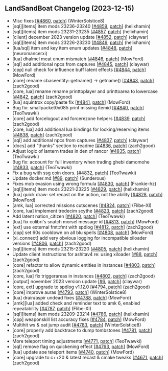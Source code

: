 ## LandSandBoat Changelog (2023-12-15)
- Misc fixes [[#4860](https://github.com/LandSandBoat/server/pull/4860), [patch](https://github.com/LandSandBoat/server/pull/4860.patch)] (WinterSolstice8)
- [sql][items] item mods 23236-23240 [[#4859](https://github.com/LandSandBoat/server/pull/4859), [patch](https://github.com/LandSandBoat/server/pull/4859.patch)] (helixhamin)
- [sql][items] item mods 23231-23235 [[#4857](https://github.com/LandSandBoat/server/pull/4857), [patch](https://github.com/LandSandBoat/server/pull/4857.patch)] (helixhamin)
- [client] december 2023 version update [[#4852](https://github.com/LandSandBoat/server/pull/4852), [patch](https://github.com/LandSandBoat/server/pull/4852.patch)] (claywar)
- [sql][items] item mods 23226-23230 [[#4849](https://github.com/LandSandBoat/server/pull/4849), [patch](https://github.com/LandSandBoat/server/pull/4849.patch)] (helixhamin)
- [lua/sql] item and key item enum updates [[#4848](https://github.com/LandSandBoat/server/pull/4848), [patch](https://github.com/LandSandBoat/server/pull/4848.patch)] (neuromancerxi)
- [lua] dhalmel meat enum mismatch [[#4846](https://github.com/LandSandBoat/server/pull/4846), [patch](https://github.com/LandSandBoat/server/pull/4846.patch)] (MowFord)
- [sql] add additional npcs from captures [[#4845](https://github.com/LandSandBoat/server/pull/4845), [patch](https://github.com/LandSandBoat/server/pull/4845.patch)] (claywar)
- [cpp] null check for influence buff latent effects [[#4844](https://github.com/LandSandBoat/server/pull/4844), [patch](https://github.com/LandSandBoat/server/pull/4844.patch)] (MowFord)
- [core] rename cbaseentity::getname() -> getname() [[#4843](https://github.com/LandSandBoat/server/pull/4843), [patch](https://github.com/LandSandBoat/server/pull/4843.patch)] (zach2good)
- [core, lua] rename rename printtoplayer and printtoarea to lowercase [[#4842](https://github.com/LandSandBoat/server/pull/4842), [patch](https://github.com/LandSandBoat/server/pull/4842.patch)] (zach2good)
- [lua] squintrox copy/paste fix [[#4841](https://github.com/LandSandBoat/server/pull/4841), [patch](https://github.com/LandSandBoat/server/pull/4841.patch)] (MowFord)
- Bug fix: smallpacket0x085 print missing itemid [[#4840](https://github.com/LandSandBoat/server/pull/4840), [patch](https://github.com/LandSandBoat/server/pull/4840.patch)] (TeoTwawki)
- [core] add forcelogout and forcerezone helpers [[#4839](https://github.com/LandSandBoat/server/pull/4839), [patch](https://github.com/LandSandBoat/server/pull/4839.patch)] (zach2good)
- [core, lua] add additional lua bindings for locking/reserving items [[#4838](https://github.com/LandSandBoat/server/pull/4838), [patch](https://github.com/LandSandBoat/server/pull/4838.patch)] (zach2good)
- [sql] add additional npcs from captures [[#4837](https://github.com/LandSandBoat/server/pull/4837), [patch](https://github.com/LandSandBoat/server/pull/4837.patch)] (claywar)
- [docs] add "thanks" section to readme [[#4836](https://github.com/LandSandBoat/server/pull/4836), [patch](https://github.com/LandSandBoat/server/pull/4836.patch)] (zach2good)
- Adjust logic of lantern trades in den of rancor [[#4835](https://github.com/LandSandBoat/server/pull/4835), [patch](https://github.com/LandSandBoat/server/pull/4835.patch)] (TeoTwawki)
- Bug fix: account for full inventory when trading ghebi damomohe [[#4833](https://github.com/LandSandBoat/server/pull/4833), [patch](https://github.com/LandSandBoat/server/pull/4833.patch)] (TeoTwawki)
- Fix a bug with ssg coin doors. [[#4832](https://github.com/LandSandBoat/server/pull/4832), [patch](https://github.com/LandSandBoat/server/pull/4832.patch)] (TeoTwawki)
- Update docker.md [[#89](https://github.com/LandSandBoat/lsb-wiki/pull/89), [patch](https://github.com/LandSandBoat/lsb-wiki/pull/89.patch)] (Sunderous)
- Fixes mob evasion using wrong formula [[#4830](https://github.com/LandSandBoat/server/pull/4830), [patch](https://github.com/LandSandBoat/server/pull/4830.patch)] (Frankie-hz)
- [sql][items] item mods 23221-23225 [[#4829](https://github.com/LandSandBoat/server/pull/4829), [patch](https://github.com/LandSandBoat/server/pull/4829.patch)] (helixhamin)
- [lua] quick draw: set recast on the action, not the ability [[#4828](https://github.com/LandSandBoat/server/pull/4828), [patch](https://github.com/LandSandBoat/server/pull/4828.patch)] (MowFord)
- [amk, lua] corrected missions cutscenes [[#4824](https://github.com/LandSandBoat/server/pull/4824), [patch](https://github.com/LandSandBoat/server/pull/4824.patch)] (Flibe-XI)
- [core, lua] implement tredecim scythe [[#4823](https://github.com/LandSandBoat/server/pull/4823), [patch](https://github.com/LandSandBoat/server/pull/4823.patch)] (zach2good)
- Add latent nation_citizen [[#4820](https://github.com/LandSandBoat/server/pull/4820), [patch](https://github.com/LandSandBoat/server/pull/4820.patch)] (TeoTwawki)
- [lua] fix colibri's snatch morsel message id [[#4813](https://github.com/LandSandBoat/server/pull/4813), [patch](https://github.com/LandSandBoat/server/pull/4813.patch)] (MowFord)
- [ext] use external fmt::fmt with spdlog [[#4812](https://github.com/LandSandBoat/server/pull/4812), [patch](https://github.com/LandSandBoat/server/pull/4812.patch)] (zach2good)
- [cpp] set 60s cooldown on all blu spells [[#4808](https://github.com/LandSandBoat/server/pull/4808), [patch](https://github.com/LandSandBoat/server/pull/4808.patch)] (MowFord)
- [xi_connect] add very obvious logging for incompatible xiloader versions [[#4806](https://github.com/LandSandBoat/server/pull/4806), [patch](https://github.com/LandSandBoat/server/pull/4806.patch)] (zach2good)
- [sql][items] item mods 23215-23220 [[#4805](https://github.com/LandSandBoat/server/pull/4805), [patch](https://github.com/LandSandBoat/server/pull/4805.patch)] (helixhamin)
- Update client instructions for ashitav4 re: using xiloader [[#88](https://github.com/LandSandBoat/lsb-wiki/pull/88), [patch](https://github.com/LandSandBoat/lsb-wiki/pull/88.patch)] (zach2good)
- [core] refactor to allow dynamic entities in instances [[#4803](https://github.com/LandSandBoat/server/pull/4803), [patch](https://github.com/LandSandBoat/server/pull/4803.patch)] (zach2good)
- [core, lua] fix triggerareas in instances [[#4802](https://github.com/LandSandBoat/server/pull/4802), [patch](https://github.com/LandSandBoat/server/pull/4802.patch)] (zach2good)
- [output] november 2023 version update [[#6](https://github.com/LandSandBoat/UpdateExtractor/pull/6), [patch](https://github.com/LandSandBoat/UpdateExtractor/pull/6.patch)] (claywar)
- [core, ext] upgrade to spdlog v1.12.0 [[#4794](https://github.com/LandSandBoat/server/pull/4794), [patch](https://github.com/LandSandBoat/server/pull/4794.patch)] (zach2good)
- [core] improve auras [[#4793](https://github.com/LandSandBoat/server/pull/4793), [patch](https://github.com/LandSandBoat/server/pull/4793.patch)] (WinterSolstice8)
- [lua] drain/aspir undead fixes [[#4788](https://github.com/LandSandBoat/server/pull/4788), [patch](https://github.com/LandSandBoat/server/pull/4788.patch)] (MowFord)
- [amk][lua] added check and reminder text to amk 6, enabled repeatability [[#4787](https://github.com/LandSandBoat/server/pull/4787), [patch](https://github.com/LandSandBoat/server/pull/4787.patch)] (Flibe-XI)
- [sql][items] item mods 23209-23214 [[#4786](https://github.com/LandSandBoat/server/pull/4786), [patch](https://github.com/LandSandBoat/server/pull/4786.patch)] (helixhamin)
- [cpp] weaponskill list accuracy fixes [[#4784](https://github.com/LandSandBoat/server/pull/4784), [patch](https://github.com/LandSandBoat/server/pull/4784.patch)] (MowFord)
- Multihit ws & oat jump audit [[#4783](https://github.com/LandSandBoat/server/pull/4783), [patch](https://github.com/LandSandBoat/server/pull/4783.patch)] (WinterSolstice8)
- [core] properly add backtrace to dump tombstones [[#4781](https://github.com/LandSandBoat/server/pull/4781), [patch](https://github.com/LandSandBoat/server/pull/4781.patch)] (zach2good)
- More teleport timing adjustments [[#4771](https://github.com/LandSandBoat/server/pull/4771), [patch](https://github.com/LandSandBoat/server/pull/4771.patch)] (TeoTwawki)
- [sql] remove flag on quickening effect [[#4763](https://github.com/LandSandBoat/server/pull/4763), [patch](https://github.com/LandSandBoat/server/pull/4763.patch)] (MowFord)
- [lua] update aoe teleport items [[#4740](https://github.com/LandSandBoat/server/pull/4740), [patch](https://github.com/LandSandBoat/server/pull/4740.patch)] (MowFord)
- [core] upgrade to c++20 & latest recast & cmake tweaks [[#4671](https://github.com/LandSandBoat/server/pull/4671), [patch](https://github.com/LandSandBoat/server/pull/4671.patch)] (zach2good)
